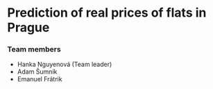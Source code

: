# Prediction of real prices of flats in Prague

### Team members

* Hanka Nguyenová (Team leader) 
* Adam Šumník
* Emanuel Frátrik
